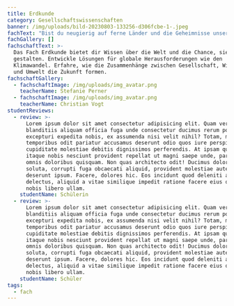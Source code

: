 ```yaml
---
title: Erdkunde
category: Gesellschaftswissenschaften
banner: /img/uploads/bild-20230803-133256-d306fcbe-1-.jpeg
fachText: "Bist du neugierig auf ferne Länder und die Geheimnisse unserer Erde? \r\n\n\r\n\nDas Fach Erdkunde bietet dir Wissen über die Welt und die Chance, sie aktiv zu gestalten. Entwickle Lösungen für globale Herausforderungen wie den Klimawandel. Erfahre, wie die Zusammenhänge zwischen Gesellschaft, Wirtschaft und Umwelt die Zukunft formen. \r\n\n\r\n\nWähle in der Mittelstufe den Kurs Global Challenges, um dir Expertise zu globalen Schlüsselproblemen zu erarbeiten—und das in der Weltsprache Englisch. \r\n\n\r\n\nIn der Oberstufe vertiefst du dein Wissen über geopolitische Zusammenhänge und globale Herausforderungen. Diskutiere kontroverse Themen wie Migration oder nachhaltige Entwicklung, um ein umfassendes Verständnis für die Welt zu entwickeln. \r\n\n\r\n\nLasse dich von Erdkunde begeistern und gestalte deine Zukunft aktiv mit!"
fachGallery: []
fachschaftText: >-
  Das Fach Erdkunde bietet dir Wissen über die Welt und die Chance, sie aktiv zu
  gestalten. Entwickle Lösungen für globale Herausforderungen wie den
  Klimawandel. Erfahre, wie die Zusammenhänge zwischen Gesellschaft, Wirtschaft
  und Umwelt die Zukunft formen.
fachschaftGallery:
  - fachschaftImage: /img/uploads/img_avatar.png
    teacherName: Stefanie Perner
  - fachschaftImage: /img/uploads/img_avatar.png
    teacherName: Christian Vogt
studentReviews:
  - review: >-
      Lorem ipsum dolor sit amet consectetur adipisicing elit. Quam vero sed
      blanditiis aliquam officia fuga unde consectetur ducimus rerum porro
      excepturi expedita nobis, ex assumenda nisi velit nihil? Totam, magnam
      temporibus odit pariatur accusamus deserunt odio quos iure perspiciatis
      cupiditate molestiae debitis dignissimos perferendis. At ipsam quam illo
      itaque nobis nesciunt provident repellat ut magni saepe unde, pariatur
      omnis doloribus quisquam. Non quas architecto odit! Ducimus dolorum velit
      soluta, corrupti fuga obcaecati aliquid, provident molestiae autem
      deserunt ipsum. Facere, dolores hic. Eos incidunt quod deleniti atque
      delectus, aliquid a vitae similique impedit ratione facere eius odit quas,
      nobis libero ullam.
    studentName: Schülerin
  - review: >-
      Lorem ipsum dolor sit amet consectetur adipisicing elit. Quam vero sed
      blanditiis aliquam officia fuga unde consectetur ducimus rerum porro
      excepturi expedita nobis, ex assumenda nisi velit nihil? Totam, magnam
      temporibus odit pariatur accusamus deserunt odio quos iure perspiciatis
      cupiditate molestiae debitis dignissimos perferendis. At ipsam quam illo
      itaque nobis nesciunt provident repellat ut magni saepe unde, pariatur
      omnis doloribus quisquam. Non quas architecto odit! Ducimus dolorum velit
      soluta, corrupti fuga obcaecati aliquid, provident molestiae autem
      deserunt ipsum. Facere, dolores hic. Eos incidunt quod deleniti atque
      delectus, aliquid a vitae similique impedit ratione facere eius odit quas,
      nobis libero ullam.
    studentName: Schüler
tags:
  - fach
---
```


